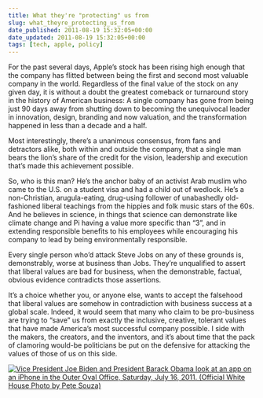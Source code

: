 ```yaml
---
title: What they're "protecting" us from
slug: what_theyre_protecting_us_from
date_published: 2011-08-19 15:32:05+00:00
date_updated: 2011-08-19 15:32:05+00:00
tags: [tech, apple, policy]
---
```

For the past several days, Apple’s stock has been rising high enough that the company has flitted between being the first and second most valuable company in the world. Regardless of the final value of the stock on any given day, it is without a doubt the greatest comeback or turnaround story in the history of American business: A single company has gone from being just 90 days away from shutting down to becoming the unequivocal leader in innovation, design, branding and now valuation, and the transformation happened in less than a decade and a half.

Most interestingly, there’s a unanimous consensus, from fans and detractors alike, both within and outside the company, that a single man bears the lion’s share of the credit for the vision, leadership and execution that’s made this achievement possible.

So, who is this man? He’s the anchor baby of an activist Arab muslim who came to the U.S. on a student visa and had a child out of wedlock. He’s a non-Christian, arugula-eating, drug-using follower of unabashedly old-fashioned liberal teachings from the hippies and folk music stars of the 60s. And he believes in science, in things that science can demonstrate like climate change and Pi having a value more specific than “3”, and in extending responsible benefits to his employees while encouraging his company to lead by being environmentally responsible.

Every single person who’d attack Steve Jobs on any of these grounds is, demonstrably, worse at business than Jobs. They’re unqualified to assert that liberal values are bad for business, when the demonstrable, factual, obvious evidence contradicts those assertions.

It’s a choice whether you, or anyone else, wants to accept the falsehood that liberal values are somehow in contradiction with business success at a global scale. Indeed, it would seem that many who claim to be pro-business are trying to “save” us from exactly the inclusive, creative, tolerant values that have made America’s most successful company possible. I side with the makers, the creators, and the inventors, and it’s about time that the pack of clamoring would-be politicians be put on the defensive for attacking the values of those of us on this side.

[![Vice President Joe Biden and President Barack Obama look at an app on an iPhone in the Outer Oval Office, Saturday, July 16, 2011. (Official White House Photo by Pete Souza)](http://farm7.static.flickr.com/6186/6047290169_d00f0e74c2_z.jpg)](http://www.flickr.com/photos/whitehouse/6047290169/in/photostream/)
